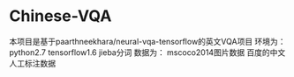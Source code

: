 # Chinese-VQA
本项目是基于paarthneekhara/neural-vqa-tensorflow的英文VQA项目
环境为：
python2.7
tensorflow1.6
jieba分词
数据为：
mscoco2014图片数据
百度的中文人工标注数据
